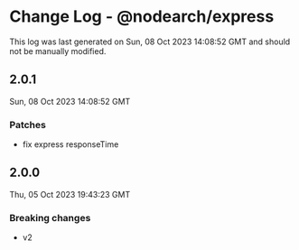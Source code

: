 # Change Log - @nodearch/express

This log was last generated on Sun, 08 Oct 2023 14:08:52 GMT and should not be manually modified.

## 2.0.1
Sun, 08 Oct 2023 14:08:52 GMT

### Patches

- fix express responseTime

## 2.0.0
Thu, 05 Oct 2023 19:43:23 GMT

### Breaking changes

- v2

